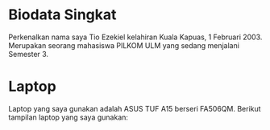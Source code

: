 # Biodata Singkat
Perkenalkan nama saya Tio Ezekiel kelahiran Kuala Kapuas, 1 Februari 2003. Merupakan seorang mahasiswa PILKOM ULM yang sedang menjalani Semester 3.

# Laptop
Laptop yang saya gunakan adalah ASUS TUF A15 berseri FA506QM. Berikut tampilan laptop yang saya gunakan:

